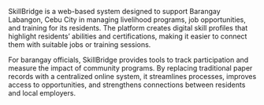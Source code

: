 SkillBridge is a web-based system designed to support Barangay Labangon, Cebu City in managing livelihood programs, job opportunities, and training for its residents. The platform creates digital skill profiles that highlight residents’ abilities and certifications, making it easier to connect them with suitable jobs or training sessions.

For barangay officials, SkillBridge provides tools to track participation and measure the impact of community programs. By replacing traditional paper records with a centralized online system, it streamlines processes, improves access to opportunities, and strengthens connections between residents and local employers.